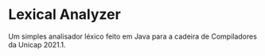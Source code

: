 # Lexical Analyzer

Um simples analisador léxico feito em Java para a cadeira de Compiladores da Unicap 2021.1.
